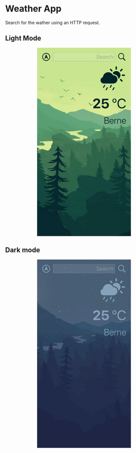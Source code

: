 #  Weather App
Search for the wather using an HTTP request.

## Light Mode
<p align="center">
  <img width="300" height="auto" src="screenShot2.jpeg">
</p>

## Dark mode
<p align="center">
  <img width="300" height="auto" src="screenShot1.jpeg">
</p>

